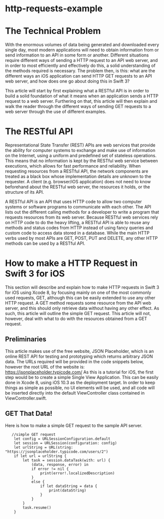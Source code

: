 # http-requests-example

# The Technical Problem
With the enormous volumes of data being generated and downloaded every single day, most modern applications will need to obtain information from or send information to an API in some form or another. Different situations require different ways of sending a HTTP request to an API web server, and in order to most efficiently and effectively do this, a solid understanding of the methods required is necessary. The problem then, is this: what are the different ways an iOS application can send HTTP GET requests to an API web server, and how does one go about doing this in Swift 3?

This article will start by first explaining what a RESTful API is in order to build a solid foundation of what it means when an application sends a HTTP request to a web server. Furthering on that, this article will then explain and walk the reader through the different ways of sending GET requests to a web server through the use of different examples.

# The RESTful API
Representational State Transfer (REST) APIs are web services that provide the ability for computer systems to exchange and make use of information on the Internet, using a uniform and predefined set of stateless operations. This means that no information is kept by the RESTful web service between executions, which allows for fast performance and reliability. When requesting resources from a RESTful API, the network components are treated as a black box whose implementation details are unknown to the requester. A client (e.g. browser/iOS application) does not need to know beforehand about the RESTful web server, the resources it holds, or the structure of its API.

A RESTful API is an API that uses HTTP code to allow two computer systems or software programs to communicate with each other. The API lists out the different calling methods for a developer to write a program that requests resources from its web server. Because RESTful web services rely on HTTP code to do the heavy lifting, a RESTful API is able to reuse any methods and status codes from HTTP instead of using fancy queries and custom code to access data stored in a database. While the main HTTP verbs used by most APIs are GET, POST, PUT and DELETE, any other HTTP methods can be used by a RESTful API.

# How to make a HTTP Request in Swift 3 for iOS
This section will describe and explain how to make HTTP requests in Swift 3 for iOS using Xcode 8, by focusing mainly on one of the most commonly used requests, GET, although this can be easily extended to use any other HTTP request. A GET method requests some resource from the API web server, and this should only retrieve data without having any other effect. As such, this article will outline the simple GET request. This article will not, however, deal with what to do with the resources obtained from a GET request.

## Preliminaries
This article makes use of the free website, JSON Placeholder, which is an online REST API for testing and prototyping which returns arbitrary JSON data. The URLs required will be provided in the code snippets below, however the root URL of the website is: 
https://jsonplaceholder.typicode.com/
As this is a tutorial for iOS, the first step would be to create a simple Single View Application. This can be easily done in Xcode 8, using iOS 10.3 as the deployment target. In order to keep things as simple as possible, no UI elements will be used, and all code will be inserted directly into the default ViewController class contained in ViewController.swift.

## GET That Data!
Here is how to make a simple GET request to the sample API server.

       //simple GET request
        let config = URLSessionConfiguration.default
        let session = URLSession(configuration: config)
        let urlString = URL(string: "https://jsonplaceholder.typicode.com/users/2")
        if let url = urlString {
            let task = session.dataTask(with: url) {
                (data, response, error) in
                if error != nil {
                    print(error!.localizedDescription)
                }
                else {
                    if let dataString = data {
                        print(dataString)
                    }
                }
            }
            task.resume()
        }
